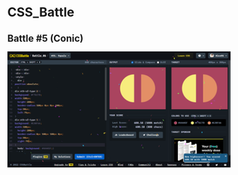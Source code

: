 # CSS_Battle

## Battle #5    (Conic)



![Alt text](Battle%206%20%20%5B31%5D%20Equals/images/Equals.png)
